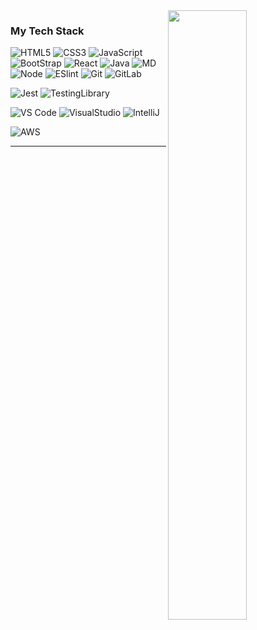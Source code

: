 <img align="right" width="50%" src="https://github-readme-stats.vercel.app/api?username=gajinkim&count_private=true&show_icons=true&include_all_commits=true&theme=dark">

### My Tech Stack
![HTML5](https://img.shields.io/badge/-HTML5-%23E44D27?style=flat-square&logo=html5&logoColor=ffffff)
![CSS3](https://img.shields.io/badge/-CSS3-%231572B6?style=flat-square&logo=css3)
![JavaScript](https://img.shields.io/badge/-JavaScript-%23F7DF1C?style=flat-square&logo=javascript&logoColor=000000&labelColor=%23F7DF1C&color=%23FFCE5A)
![BootStrap](https://img.shields.io/badge/Bootstrap-563D7C?style=flat-square&logo=bootstrap&logoColor=white)
![React](https://img.shields.io/badge/-React-%23282C34?style=flat-square&logo=react)
![Java](https://img.shields.io/badge/Java-ED8B00?style=flat-square&logo=java&logoColor=white)
![MD](https://img.shields.io/badge/Markdown-000000?style=flat-square&logo=markdown&logoColor=white)
![Node](https://img.shields.io/badge/Node.js-43853D?style=flat-square&logo=node.js&logoColor=white)
![ESlint](https://img.shields.io/badge/-ESLint-%234B32C3?style=flat-square&logo=eslint)
![Git](https://img.shields.io/badge/-Git-%23F05032?style=flat-square&logo=git&logoColor=%23ffffff)
![GitLab](https://img.shields.io/badge/-GitLab-FCA121?style=flat-square&logo=gitlab)

![Jest](https://img.shields.io/badge/Jest-323330?style=flat-square&logo=Jest&logoColor=white)
![TestingLibrary](https://img.shields.io/badge/testing%20library-323330?style=flat-square&logo=testing-library&logoColor=red)

![VS Code](https://img.shields.io/badge/-VSCode-%23007ACC?style=flat-square&logo=visual-studio-code)
![VisualStudio](https://img.shields.io/badge/Visual_Studio-5C2D91?style=flat-square&logo=visual%20studio&logoColor=white)
![IntelliJ](https://img.shields.io/badge/IntelliJ_IDEA-000000.svg?style=flat-square&logo=intellij-idea&logoColor=white)

![AWS](https://img.shields.io/badge/Amazon_AWS-232F3E?style=flat-square&logo=amazon-aws&logoColor=white)

---

<!-- https://dev.to/envoy_/150-badges-for-github-pnk#cloud -->
